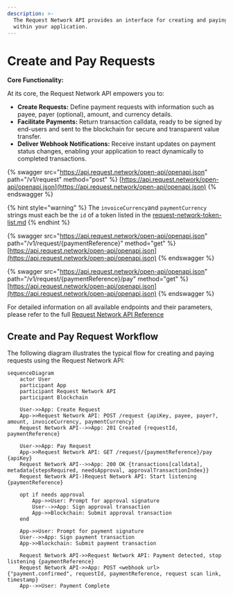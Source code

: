 ```yaml
---
description: >-
  The Request Network API provides an interface for creating and paying requests
  within your application.
---
```


# Create and Pay Requests

**Core Functionality:**

At its core, the Request Network API empowers you to:

* **Create Requests:** Define payment requests with information such as payee, payer (optional), amount, and currency details.
* **Facilitate Payments:** Return transaction calldata, ready to be signed by end-users and sent to the blockchain for secure and transparent value transfer.
* **Deliver Webhook Notifications:** Receive instant updates on payment status changes, enabling your application to react dynamically to completed transactions.

{% swagger src="https://api.request.network/open-api/openapi.json" path="/v1/request" method="post" %}
[https://api.request.network/open-api/openapi.json](https://api.request.network/open-api/openapi.json)
{% endswagger %}

{% hint style="warning" %}
The `invoiceCurrency`and `paymentCurrency` strings must each be the `id` of a token listed in the [request-network-token-list.md](../general/request-network-token-list.md "mention")
{% endhint %}

{% swagger src="https://api.request.network/open-api/openapi.json" path="/v1/request/{paymentReference}" method="get" %}
[https://api.request.network/open-api/openapi.json](https://api.request.network/open-api/openapi.json)
{% endswagger %}

{% swagger src="https://api.request.network/open-api/openapi.json" path="/v1/request/{paymentReference}/pay" method="get" %}
[https://api.request.network/open-api/openapi.json](https://api.request.network/open-api/openapi.json)
{% endswagger %}

For detailed information on all available endpoints and their parameters, please refer to the full [Request Network API Reference](https://api.request.network/open-api)

## Create and Pay Request Workflow

The following diagram illustrates the typical flow for creating and paying requests using the Request Network API:

```mermaid fullWidth="false"
sequenceDiagram
    actor User
    participant App
    participant Request Network API
    participant Blockchain

    User->>App: Create Request
    App->>Request Network API: POST /request {apiKey, payee, payer?, amount, invoiceCurrency, paymentCurrency}
    Request Network API-->>App: 201 Created {requestId, paymentReference}

    User->>App: Pay Request
    App->>Request Network API: GET /request/{paymentReference}/pay {apiKey}
    Request Network API-->>App: 200 OK {transactions[calldata], metadata{stepsRequired, needsApproval, approvalTransactionIndex}}
    Request Network API-)Request Network API: Start listening {paymentReference}
    
    opt if needs approval 
        App->>User: Prompt for approval signature
        User-->>App: Sign approval transaction
        App->>Blockchain: Submit approval transaction
    end

    App->>User: Prompt for payment signature
    User-->>App: Sign payment transaction
    App->>Blockchain: Submit payment transaction

    Request Network API->>Request Network API: Payment detected, stop listening {paymentReference}
    Request Network API->>App: POST <webhook url> {"payment.confirmed", requestId, paymentReference, request scan link, timestamp}
    App-->>User: Payment Complete
```
